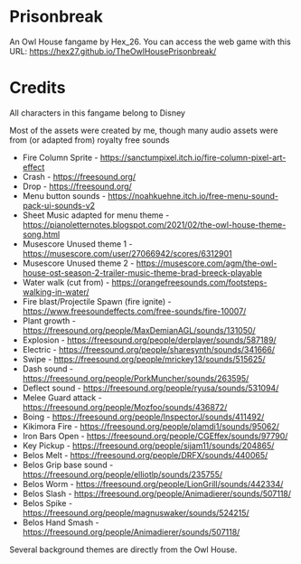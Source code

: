 # Prisonbreak

An Owl House fangame by Hex_26. You can access the web game with this URL: https://hex27.github.io/TheOwlHousePrisonbreak/

# Credits

All characters in this fangame belong to Disney

Most of the assets were created by me, though many audio assets were from (or adapted from) royalty free sounds

* Fire Column Sprite - https://sanctumpixel.itch.io/fire-column-pixel-art-effect
* Crash - https://freesound.org/
* Drop - https://freesound.org/
* Menu button sounds - https://noahkuehne.itch.io/free-menu-sound-pack-ui-sounds-v2
* Sheet Music adapted for menu theme - https://pianoletternotes.blogspot.com/2021/02/the-owl-house-theme-song.html
* Musescore Unused theme 1 - https://musescore.com/user/27066942/scores/6312901
* Musescore Unused theme 2 - https://musescore.com/agm/the-owl-house-ost-season-2-trailer-music-theme-brad-breeck-playable
* Water walk (cut from) - https://orangefreesounds.com/footsteps-walking-in-water/
* Fire blast/Projectile Spawn (fire ignite) - https://www.freesoundeffects.com/free-sounds/fire-10007/
* Plant growth - https://freesound.org/people/MaxDemianAGL/sounds/131050/
* Explosion - https://freesound.org/people/derplayer/sounds/587189/
* Electric - https://freesound.org/people/sharesynth/sounds/341666/
* Swipe - https://freesound.org/people/mrickey13/sounds/515625/
* Dash sound - https://freesound.org/people/PorkMuncher/sounds/263595/
* Deflect sound - https://freesound.org/people/ryusa/sounds/531094/
* Melee Guard attack - https://freesound.org/people/Mozfoo/sounds/436872/
* Boing - https://freesound.org/people/InspectorJ/sounds/411492/
* Kikimora Fire - https://freesound.org/people/plamdi1/sounds/95062/
* Iron Bars Open - https://freesound.org/people/CGEffex/sounds/97790/
* Key Pickup - https://freesound.org/people/sijam11/sounds/204865/
* Belos Melt - https://freesound.org/people/DRFX/sounds/440065/
* Belos Grip base sound - https://freesound.org/people/elliotlp/sounds/235755/
* Belos Worm - https://freesound.org/people/LionGrill/sounds/442334/
* Belos Slash - https://freesound.org/people/Animadierer/sounds/507118/
* Belos Spike - https://freesound.org/people/magnuswaker/sounds/524215/
* Belos Hand Smash - https://freesound.org/people/Animadierer/sounds/507118/

Several background themes are directly from the Owl House.
